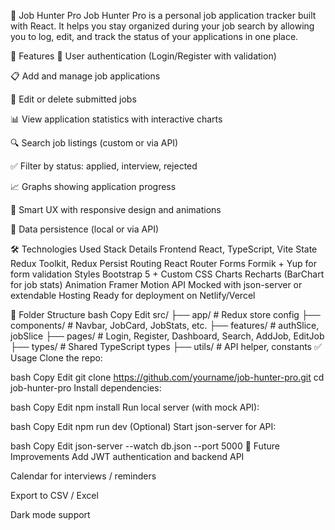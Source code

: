 💼 Job Hunter Pro
Job Hunter Pro is a personal job application tracker built with React. It helps you stay organized during your job search by allowing you to log, edit, and track the status of your applications in one place.

🚀 Features
🔐 User authentication (Login/Register with validation)

📋 Add and manage job applications

📝 Edit or delete submitted jobs

📊 View application statistics with interactive charts

🔍 Search job listings (custom or via API)

✅ Filter by status: applied, interview, rejected

📈 Graphs showing application progress

🧠 Smart UX with responsive design and animations

💾 Data persistence (local or via API)

🛠️ Technologies Used
Stack Details
Frontend React, TypeScript, Vite
State Redux Toolkit, Redux Persist
Routing React Router
Forms Formik + Yup for form validation
Styles Bootstrap 5 + Custom CSS
Charts Recharts (BarChart for job stats)
Animation Framer Motion
API Mocked with json-server or extendable
Hosting Ready for deployment on Netlify/Vercel

📁 Folder Structure
bash
Copy
Edit
src/
├── app/ # Redux store config
├── components/ # Navbar, JobCard, JobStats, etc.
├── features/ # authSlice, jobSlice
├── pages/ # Login, Register, Dashboard, Search, AddJob, EditJob
├── types/ # Shared TypeScript types
├── utils/ # API helper, constants
✅ Usage
Clone the repo:

bash
Copy
Edit
git clone https://github.com/yourname/job-hunter-pro.git
cd job-hunter-pro
Install dependencies:

bash
Copy
Edit
npm install
Run local server (with mock API):

bash
Copy
Edit
npm run dev
(Optional) Start json-server for API:

bash
Copy
Edit
json-server --watch db.json --port 5000
📌 Future Improvements
Add JWT authentication and backend API

Calendar for interviews / reminders

Export to CSV / Excel

Dark mode support
